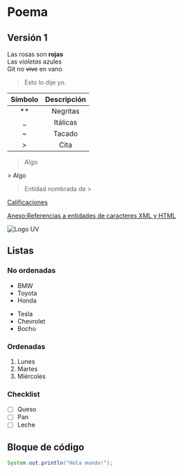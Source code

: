 # Poema
## Versión 1

Las rosas son **rojas**  
Las _violetas_ azules  
Git no ~~vive~~ en vano  

> Esto lo dije yo.

|Símbolo|Descripción|
|:-:|:-:|
|**|Negritas|
|_|Itálicas|
|~|Tacado|
|>|Cita|

> Algo

\> Algo

> Entidad nombrada de >

[Calificaciones](https://www.uv.mx/calificaciones)

[Anexo:Referencias a entidades de caracteres XML y HTML](https://es.wikipedia.org/wiki/Anexo:Referencias_a_entidades_de_caracteres_XML_y_HTML)

![Logo UV](https://www.uv.mx/v2/images/logouv.jpg)

## Listas

### No ordenadas
* BMW
* Toyota
* Honda

- Tesla
- Chevrolet
- Bocho

### Ordenadas
1. Lunes
2. Martes
3. Miércoles

### Checklist

* [ ] Queso
* [ ] Pan
* [ ] Leche

## Bloque de código

``` java
System.out.println("Hola mundo!");
```
